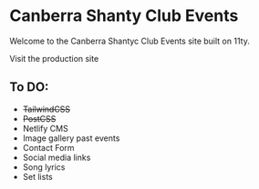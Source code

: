# Canberra Shanty Club Events

Welcome to the Canberra Shantyc Club Events site built on 11ty. 

Visit the production site

## To DO:
- ~~TailwindCSS~~
- ~~PostCSS~~
- Netlify CMS
- Image gallery past events
- Contact Form
- Social media links
- Song lyrics
- Set lists


